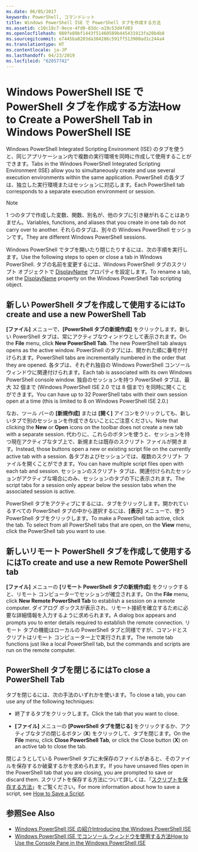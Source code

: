 ```yaml
---
ms.date: 06/05/2017
keywords: PowerShell, コマンドレット
title: Windows PowerShell ISE で PowerShell タブを作成する方法
ms.assetid: c10c18c7-9ece-4fd0-83dc-a19c53d4fd83
ms.openlocfilehash: 080fe89bf1443f51460589b445431913fa20b4b8
ms.sourcegitcommit: e7445ba8203da304286c591ff513900ad1c244a4
ms.translationtype: HT
ms.contentlocale: ja-JP
ms.lasthandoff: 04/23/2019
ms.locfileid: "62057742"
---
```

# <a name="how-to-create-a-powershell-tab-in-windows-powershell-ise"></a><span data-ttu-id="38bfd-103">Windows PowerShell ISE で PowerShell タブを作成する方法</span><span class="sxs-lookup"><span data-stu-id="38bfd-103">How to Create a PowerShell Tab in Windows PowerShell ISE</span></span>

<span data-ttu-id="38bfd-104">Windows PowerShell Integrated Scripting Environment (ISE) のタブを使うと、同じアプリケーション内で複数の実行環境を同時に作成して使用することができます。</span><span class="sxs-lookup"><span data-stu-id="38bfd-104">Tabs in the Windows PowerShell Integrated Scripting Environment (ISE) allow you to simultaneously create and use several execution environments within the same application.</span></span>
<span data-ttu-id="38bfd-105">PowerShell の各タブは、独立した実行環境またはセッションに対応します。</span><span class="sxs-lookup"><span data-stu-id="38bfd-105">Each PowerShell tab corresponds to a separate execution environment or session.</span></span>

> [!NOTE]
> <span data-ttu-id="38bfd-106">1 つのタブで作成した変数、関数、別名が、他のタブに引き継がれることはありません。</span><span class="sxs-lookup"><span data-stu-id="38bfd-106">Variables, functions, and aliases that you create in one tab do not carry over to another.</span></span> <span data-ttu-id="38bfd-107">それらのタブは、別々の Windows PowerShell セッションです。</span><span class="sxs-lookup"><span data-stu-id="38bfd-107">They are different Windows PowerShell sessions.</span></span>

<span data-ttu-id="38bfd-108">Windows PowerShell でタブを開いたり閉じたりするには、次の手順を実行します。</span><span class="sxs-lookup"><span data-stu-id="38bfd-108">Use the following steps to open or close a tab in Windows PowerShell.</span></span>
<span data-ttu-id="38bfd-109">タブの名前を変更するには、Windows PowerShell タブのスクリプト オブジェクトで [DisplayName](object-model/The-PowerShellTab-Object.md#displayname) プロパティを設定します。</span><span class="sxs-lookup"><span data-stu-id="38bfd-109">To rename a tab, set the [DisplayName](object-model/The-PowerShellTab-Object.md#displayname) property on the Windows PowerShell Tab scripting object.</span></span>

## <a name="to-create-and-use-a-new-powershell-tab"></a><span data-ttu-id="38bfd-110">新しい PowerShell タブを作成して使用するには</span><span class="sxs-lookup"><span data-stu-id="38bfd-110">To create and use a new PowerShell Tab</span></span>

<span data-ttu-id="38bfd-111">**[ファイル]** メニューで、**[PowerShell タブの新規作成]** をクリックします。新しい PowerShell タブは、常にアクティブなウィンドウとして表示されます。</span><span class="sxs-lookup"><span data-stu-id="38bfd-111">On the **File** menu, click **New PowerShell Tab**. The new PowerShell tab always opens as the active window.</span></span>
<span data-ttu-id="38bfd-112">PowerShell のタブには、開かれた順に番号が付けられます。</span><span class="sxs-lookup"><span data-stu-id="38bfd-112">PowerShell tabs are incrementally numbered in the order that they are opened.</span></span>
<span data-ttu-id="38bfd-113">各タブは、それぞれ独自の Windows PowerShell コンソール ウィンドウに関連付けられます。</span><span class="sxs-lookup"><span data-stu-id="38bfd-113">Each tab is associated with its own Windows PowerShell console window.</span></span>
<span data-ttu-id="38bfd-114">独自のセッションを持つ PowerShell タブは、最大 32 個まで (Windows PowerShell ISE 2.0 では 8 個まで) を同時に開くことができます。</span><span class="sxs-lookup"><span data-stu-id="38bfd-114">You can have up to 32 PowerShell tabs with their own session open at a time (this is limited to 8 on Windows PowerShell ISE 2.0.)</span></span>

<span data-ttu-id="38bfd-115">なお、ツール バーの **[新規作成]** または **[開く]** アイコンをクリックしても、新しいタブで別のセッションを作成できないことにご注意ください。</span><span class="sxs-lookup"><span data-stu-id="38bfd-115">Note that clicking the **New** or **Open** icons on the toolbar does not create a new tab with a separate session.</span></span>
<span data-ttu-id="38bfd-116">代わりに、これらのボタンを使うと、セッションを持つ現在アクティブなタブ上で、新規または既存のスクリプト ファイルが開きます。</span><span class="sxs-lookup"><span data-stu-id="38bfd-116">Instead, those buttons open a new or existing script file on the currently active tab with a session.</span></span>
<span data-ttu-id="38bfd-117">各タブおよびセッションでは、複数のスクリプト ファイルを開くことができます。</span><span class="sxs-lookup"><span data-stu-id="38bfd-117">You can have multiple script files open with each tab and session.</span></span>
<span data-ttu-id="38bfd-118">セッションのスクリプト タブは、関連付けられたセッションがアクティブな場合にのみ、セッションのタブの下に表示されます。</span><span class="sxs-lookup"><span data-stu-id="38bfd-118">The script tabs for a session only appear below the session tabs when the associated session is active.</span></span>

<span data-ttu-id="38bfd-119">PowerShell タブをアクティブにするには、タブをクリックします。開かれているすべての PowerShell タブの中から選択するには、**[表示]** メニューで、使う PowerShell タブをクリックします。</span><span class="sxs-lookup"><span data-stu-id="38bfd-119">To make a PowerShell tab active, click the tab. To select from all PowerShell tabs that are open, on the **View** menu, click the PowerShell tab you want to use.</span></span>

## <a name="to-create-and-use-a-new-remote-powershell-tab"></a><span data-ttu-id="38bfd-120">新しいリモート PowerShell タブを作成して使用するには</span><span class="sxs-lookup"><span data-stu-id="38bfd-120">To create and use a new Remote PowerShell tab</span></span>

<span data-ttu-id="38bfd-121">**[ファイル]** メニューの **[リモート PowerShell タブの新規作成]** をクリックすると、リモート コンピューターでセッションが確立されます。</span><span class="sxs-lookup"><span data-stu-id="38bfd-121">On the **File** menu, click **New Remote PowerShell Tab** to establish a session on a remote computer.</span></span>
<span data-ttu-id="38bfd-122">ダイアログ ボックスが表示され、リモート接続を確立するために必要な詳細情報を入力するように求められます。</span><span class="sxs-lookup"><span data-stu-id="38bfd-122">A dialog box appears and prompts you to enter details required to establish the remote connection.</span></span>
<span data-ttu-id="38bfd-123">リモート タブの機能はローカルの PowerShell タブと同様ですが、コマンドとスクリプトはリモート コンピューター上で実行されます。</span><span class="sxs-lookup"><span data-stu-id="38bfd-123">The remote tab functions just like a local PowerShell tab, but the commands and scripts are run on the remote computer.</span></span>

## <a name="to-close-a-powershell-tab"></a><span data-ttu-id="38bfd-124">PowerShell タブを閉じるには</span><span class="sxs-lookup"><span data-stu-id="38bfd-124">To close a PowerShell Tab</span></span>

<span data-ttu-id="38bfd-125">タブを閉じるには、次の手法のいずれかを使います。</span><span class="sxs-lookup"><span data-stu-id="38bfd-125">To close a tab, you can use any of the following techniques:</span></span>

- <span data-ttu-id="38bfd-126">終了するタブをクリックします。</span><span class="sxs-lookup"><span data-stu-id="38bfd-126">Click the tab that you want to close.</span></span>

- <span data-ttu-id="38bfd-127">**[ファイル]** メニューの **[PowerShell タブを閉じる]** をクリックするか、アクティブなタブの閉じるボタン (**X**) をクリックして、タブを閉じます。</span><span class="sxs-lookup"><span data-stu-id="38bfd-127">On the **File** menu, click **Close PowerShell Tab**, or click  the Close button  (**X**) on an active tab to close the tab.</span></span>

<span data-ttu-id="38bfd-128">閉じようとしている PowerShell タブに未保存のファイルがあると、そのファイルを保存するか破棄するかを求められます。</span><span class="sxs-lookup"><span data-stu-id="38bfd-128">If you have unsaved files open in the PowerShell tab that you are closing, you are prompted to save or discard them.</span></span>
<span data-ttu-id="38bfd-129">スクリプトを保存する方法について詳しくは、「[スクリプトを保存する方法](How-to-Write-and-Run-Scripts-in-the-Windows-PowerShell-ISE.md#how-to-save-a-script)」をご覧ください。</span><span class="sxs-lookup"><span data-stu-id="38bfd-129">For more information about how to save a script, see [How to Save a Script](How-to-Write-and-Run-Scripts-in-the-Windows-PowerShell-ISE.md#how-to-save-a-script).</span></span>

## <a name="see-also"></a><span data-ttu-id="38bfd-130">参照</span><span class="sxs-lookup"><span data-stu-id="38bfd-130">See Also</span></span>

- [<span data-ttu-id="38bfd-131">Windows PowerShell ISE の紹介</span><span class="sxs-lookup"><span data-stu-id="38bfd-131">Introducing the Windows PowerShell ISE</span></span>](Introducing-the-Windows-PowerShell-ISE.md)
- [<span data-ttu-id="38bfd-132">Windows PowerShell ISE でコンソール ウィンドウを使用する方法</span><span class="sxs-lookup"><span data-stu-id="38bfd-132">How to Use the Console Pane in the Windows PowerShell ISE</span></span>](How-to-Use-the-Console-Pane-in-the-Windows-PowerShell-ISE.md)